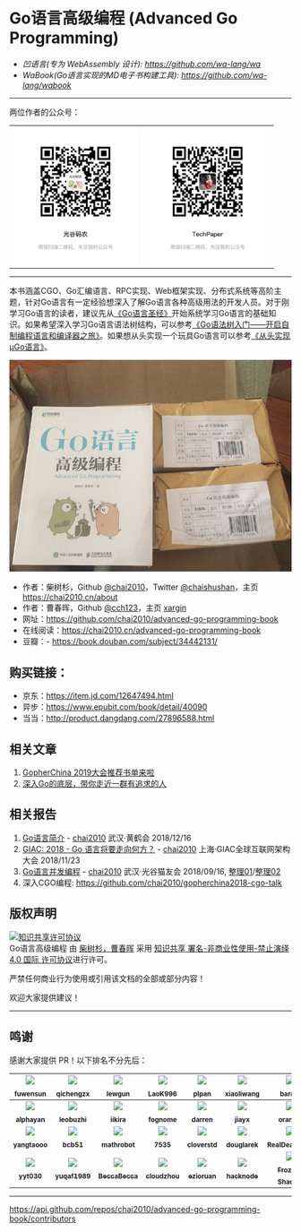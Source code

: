 # Go语言高级编程 (Advanced Go Programming)

- *凹语言(专为 WebAssembly 设计): https://github.com/wa-lang/wa*
- *WaBook(Go语言实现的MD电子书构建工具): https://github.com/wa-lang/wabook*

----

两位作者的公众号：

<table>
<tr>
<td>
<img width="222px"  src="https://github.com/chai2010/advanced-go-programming-book/raw/master/css.png">
</td>
<td>
<img width="222px"  src="https://github.com/chai2010/advanced-go-programming-book/raw/master/cch.png">
</td>
</tr>
</table>

----



本书涵盖CGO、Go汇编语言、RPC实现、Web框架实现、分布式系统等高阶主题，针对Go语言有一定经验想深入了解Go语言各种高级用法的开发人员。对于刚学习Go语言的读者，建议先从[《Go语言圣经》](https://github.com/golang-china/gopl-zh)开始系统学习Go语言的基础知识。如果希望深入学习Go语言语法树结构，可以参考[《Go语法树入门——开启自制编程语言和编译器之旅》](https://github.com/chai2010/go-ast-book)。如果想从头实现一个玩具Go语言可以参考[《从头实现µGo语言》](https://github.com/wa-lang/ugo-compiler-book)。

![](cover-20190714.jpg)

- 作者：柴树杉，Github [@chai2010](https://github.com/chai2010)，Twitter [@chaishushan](https://twitter.com/chaishushan)，主页 https://chai2010.cn/about
- 作者：曹春晖，Github [@cch123](https://github.com/cch123)，主页 [xargin](http://xargin.com)
- 网址：https://github.com/chai2010/advanced-go-programming-book
- 在线阅读：https://chai2010.cn/advanced-go-programming-book
- 豆瓣：- https://book.douban.com/subject/34442131/

## 购买链接：

- 京东：https://item.jd.com/12647494.html
- 异步：https://www.epubit.com/book/detail/40090
- 当当：http://product.dangdang.com/27896588.html

<!--

## 抄袭&侵权

- [千锋教育原文抄袭《Go语言高级编程》](https://mp.weixin.qq.com/s/0Jtx79ZSgKY8bBdEvl-PlQ) 证据截图：[01.pdf](chaoxi/zhihu-qianfeng-01.pdf), [02.pdf](chaoxi/zhihu-qianfeng-02.pdf)

-->

## 相关文章

1. [GopherChina 2019大会推荐书单来啦](https://zhuanlan.zhihu.com/p/63910336)
1. [深入Go的底层，带你走近一群有追求的人](https://mp.weixin.qq.com/s/obnnVkO2EiFnuXk_AIDHWw)

## 相关报告

1. [Go语言简介](https://talks.godoc.org/github.com/chai2010/awesome-go-zh/chai2010/chai2010-golang-intro.slide) - [chai2010](https://github.com/chai2010/awesome-go-zh/tree/master/chai2010) 武汉·黄鹤会 2018/12/16
1. [GIAC: 2018 - Go 语言将要走向何方？](https://github.com/chai2010/awesome-go-zh/blob/master/chai2010/giac2018) - [chai2010](https://github.com/chai2010/awesome-go-zh/tree/master/chai2010) 上海·GIAC全球互联网架构大会 2018/11/23
1. [Go语言并发编程](https://talks.godoc.org/github.com/chai2010/awesome-go-zh/chai2010/chai2010-golang-concurrency.slide) - [chai2010](https://github.com/chai2010/awesome-go-zh/tree/master/chai2010) 武汉·光谷猫友会 2018/09/16, [整理01](https://mp.weixin.qq.com/s/UaY9gJU85dq-dXlOhLYY1Q)/[整理02](https://mp.weixin.qq.com/s/_aKNO-H11GEDA-l0rycfQQ)
1. 深入CGO编程: https://github.com/chai2010/gopherchina2018-cgo-talk


## 版权声明

<a rel="license" href="http://creativecommons.org/licenses/by-nc-nd/4.0/"><img alt="知识共享许可协议" style="border-width:0" src="https://i.creativecommons.org/l/by-nc-nd/4.0/88x31.png" /></a><br /><span xmlns:dct="http://purl.org/dc/terms/" property="dct:title">Go语言高级编程</span> 由 <a xmlns:cc="http://creativecommons.org/ns#" href="https://github.com/chai2010/advanced-go-programming-book" property="cc:attributionName" rel="cc:attributionURL">柴树杉，曹春晖</a> 采用 <a rel="license" href="http://creativecommons.org/licenses/by-nc-nd/4.0/">知识共享 署名-非商业性使用-禁止演绎 4.0 国际 许可协议</a>进行许可。

严禁任何商业行为使用或引用该文档的全部或部分内容！

欢迎大家提供建议！

----

## 鸣谢

感谢大家提供 PR！以下排名不分先后：

<!--
1. get contributors.json
https://api.github.com/repos/chai2010/advanced-go-programming-book/contributors

2. go run gen_contributors.go
3. replace contributors table
-->

| [<img src="https://avatars3.githubusercontent.com/u/15542874?v=4" width="100px;"/><br /><sub><b>fuwensun</b></sub>](https://github.com/fuwensun) | [<img src="https://avatars0.githubusercontent.com/u/1927478?v=4" width="100px;"/><br /><sub><b>qichengzx</b></sub>](https://github.com/qichengzx) | [<img src="https://avatars0.githubusercontent.com/u/914267?v=4" width="100px;"/><br /><sub><b>lewgun</b></sub>](https://github.com/lewgun) | [<img src="https://avatars1.githubusercontent.com/u/26503046?v=4" width="100px;"/><br /><sub><b>LaoK996</b></sub>](https://github.com/LaoK996) | [<img src="https://avatars3.githubusercontent.com/u/15144321?v=4" width="100px;"/><br /><sub><b>plpan</b></sub>](https://github.com/plpan) | [<img src="https://avatars3.githubusercontent.com/u/7970646?v=4" width="100px;"/><br /><sub><b>xiaoliwang</b></sub>](https://github.com/xiaoliwang) | [<img src="https://avatars0.githubusercontent.com/u/16658738?v=4" width="100px;"/><br /><sub><b>barryz</b></sub>](https://github.com/barryz) |
| :---: | :---: | :---: | :---: | :---: | :---: | :---: |
| [<img src="https://avatars3.githubusercontent.com/u/19967175?v=4" width="100px;"/><br /><sub><b>alphayan</b></sub>](https://github.com/alphayan) | [<img src="https://avatars1.githubusercontent.com/u/10794816?v=4" width="100px;"/><br /><sub><b>leobuzhi</b></sub>](https://github.com/leobuzhi) | [<img src="https://avatars2.githubusercontent.com/u/19154488?v=4" width="100px;"/><br /><sub><b>iikira</b></sub>](https://github.com/iikira) | [<img src="https://avatars0.githubusercontent.com/u/26301186?v=4" width="100px;"/><br /><sub><b>fognome</b></sub>](https://github.com/fognome) | [<img src="https://avatars2.githubusercontent.com/u/12817?v=4" width="100px;"/><br /><sub><b>darren</b></sub>](https://github.com/darren) | [<img src="https://avatars3.githubusercontent.com/u/6910037?v=4" width="100px;"/><br /><sub><b>jiayx</b></sub>](https://github.com/jiayx) | [<img src="https://avatars1.githubusercontent.com/u/2696746?v=4" width="100px;"/><br /><sub><b>orangle</b></sub>](https://github.com/orangle) |
| [<img src="https://avatars0.githubusercontent.com/u/9821034?v=4" width="100px;"/><br /><sub><b>yangtaooo</b></sub>](https://github.com/yangtaooo) | [<img src="https://avatars1.githubusercontent.com/u/1538704?v=4" width="100px;"/><br /><sub><b>bcb51</b></sub>](https://github.com/bcb51) | [<img src="https://avatars3.githubusercontent.com/u/38324300?v=4" width="100px;"/><br /><sub><b>mathrobot</b></sub>](https://github.com/mathrobot) | [<img src="https://avatars3.githubusercontent.com/u/40716445?v=4" width="100px;"/><br /><sub><b>7535</b></sub>](https://github.com/7535) | [<img src="https://avatars1.githubusercontent.com/u/1229983?v=4" width="100px;"/><br /><sub><b>cloverstd</b></sub>](https://github.com/cloverstd) | [<img src="https://avatars2.githubusercontent.com/u/1488134?v=4" width="100px;"/><br /><sub><b>douglarek</b></sub>](https://github.com/douglarek) | [<img src="https://avatars0.githubusercontent.com/u/6734408?v=4" width="100px;"/><br /><sub><b>RealDeanZhao</b></sub>](https://github.com/RealDeanZhao) |
| [<img src="https://avatars2.githubusercontent.com/u/8447684?v=4" width="100px;"/><br /><sub><b>yyt030</b></sub>](https://github.com/yyt030) | [<img src="https://avatars3.githubusercontent.com/u/2748184?v=4" width="100px;"/><br /><sub><b>yuqaf1989</b></sub>](https://github.com/yuqaf1989) | [<img src="https://avatars0.githubusercontent.com/u/21311269?v=4" width="100px;"/><br /><sub><b>BeccaBecca</b></sub>](https://github.com/BeccaBecca) | [<img src="https://avatars3.githubusercontent.com/u/152362?v=4" width="100px;"/><br /><sub><b>cloudzhou</b></sub>](https://github.com/cloudzhou) | [<img src="https://avatars1.githubusercontent.com/u/631411?v=4" width="100px;"/><br /><sub><b>ezioruan</b></sub>](https://github.com/ezioruan) | [<img src="https://avatars1.githubusercontent.com/u/16048119?v=4" width="100px;"/><br /><sub><b>hacknode</b></sub>](https://github.com/hacknode) | [<img src="https://avatars1.githubusercontent.com/u/8757196?v=4" width="100px;"/><br /><sub><b>Frozen-Shadow</b></sub>](https://github.com/Frozen-Shadow) |

----

https://api.github.com/repos/chai2010/advanced-go-programming-book/contributors
